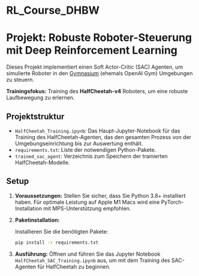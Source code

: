 # RL_Course_DHBW

# Projekt: Robuste Roboter-Steuerung mit Deep Reinforcement Learning

Dieses Projekt implementiert einen Soft Actor-Critic (SAC) Agenten, um simulierte Roboter in den [Gymnasium](https://gymnasium.farama.org/) (ehemals OpenAI Gym) Umgebungen zu steuern.

**Trainingsfokus:** Training des **HalfCheetah-v4** Roboters, um eine robuste Laufbewegung zu erlernen. 

## Projektstruktur

- `HalfCheetah_Training.ipynb`: Das Haupt-Jupyter-Notebook für das Training des HalfCheetah-Agenten, das den gesamten Prozess von der Umgebungseinrichtung bis zur Auswertung enthält.
- `requirements.txt`: Liste der notwendigen Python-Pakete.
- `trained_sac_agent`: Verzeichnis zum Speichern der trainierten HalfCheetah-Modelle.

## Setup

1.  **Voraussetzungen:** Stellen Sie sicher, dass Sie Python 3.8+ installiert haben. Für optimale Leistung auf Apple M1 Macs wird eine PyTorch-Installation mit MPS-Unterstützung empfohlen.

2.  **Paketinstallation:**

    Installieren Sie die benötigten Pakete:
    ```bash
    pip install -r requirements.txt
    ```

3.  **Ausführung:**
    Öffnen und führen Sie das Jupyter Notebook `HalfCheetah_SAC_Training.ipynb` aus, um mit dem Training des SAC-Agenten für HalfCheetah zu beginnen.
